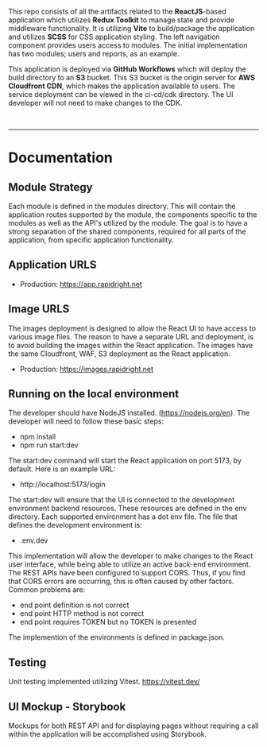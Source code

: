 

This repo consists of all the artifacts related to the **ReactJS**-based application which utilizes **Redux Toolkit** to manage state and provide middleware functionality. It is utilizing **Vite** to build/package the application and utilizes **SCSS** for CSS application styling. The left navigation component provides users access to modules. The initial implementation has two modules; users and reports, as an example.

This application is deployed via **GitHub Workflows** which will deploy the build directory to an **S3** bucket. This S3 bucket is the origin server for **AWS Cloudfront CDN**, which makes the application available to users. The service deployment can be viewed in the ci-cd/cdk directory. The UI developer will not need to make changes to the CDK.

<br>

-----

# Documentation

## Module Strategy
Each module is defined in the modules directory. This will contain the application routes supported by the module, the components specific to the modules as well as the API's utilized by the module. The goal is to have a strong separation of the shared components, required for all parts of the application, from specific application functionality. 



## Application URLS

- Production: https://app.rapidright.net

## Image URLS

The images deployment is designed to allow the React UI to have access to various image files. The reason to have a separate URL and deployment, is to avoid building the images within the React application. The images have the same Cloudfront, WAF, S3 deployment as the React application.


- Production: https://images.rapidright.net


## Running on the local environment
The developer should have NodeJS installed. (https://nodejs.org/en). The developer will need to follow these basic steps:

- npm install
- npm run start:dev

The start:dev command will start the React application on port 5173, by default. Here is an example URL:
- http://localhost:5173/login

The start:dev will ensure that the UI is connected to the development environment backend resources. These resources are defined in the env directory. Each supported environment has a dot env file. The file that defines the development environment is:
- .env.dev

This implementation will allow the developer to make changes to the React user interface, while being able to utilize an active back-end environment. The REST APIs have been configured to support CORS. Thus, if you find that CORS errors are occurring, this is often caused by other factors. Common problems are:
- end point definition is not correct 
- end point HTTP method is not correct
- end point requires TOKEN but no TOKEN is presented

The implemention of the environments is defined in package.json.

## Testing

Unit testing implemented utilizing Vitest. https://vitest.dev/

## UI Mockup - Storybook

Mockups for both REST API and for displaying pages without requiring a call within the application will be accomplished using Storybook. 




